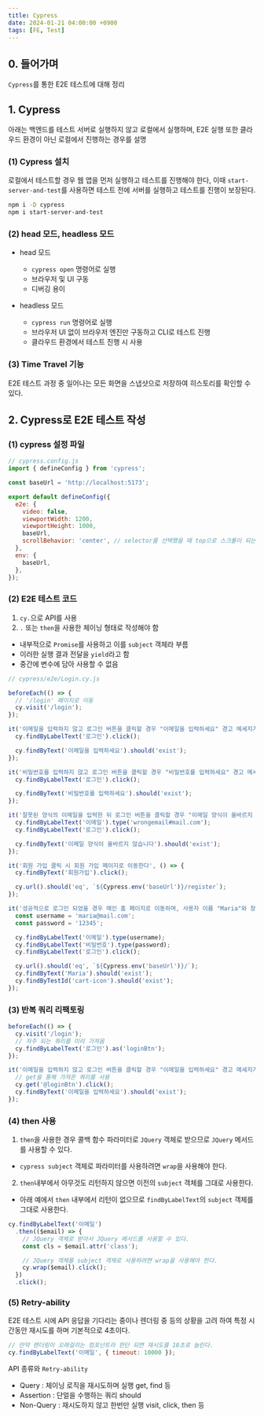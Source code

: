 ```yaml
---
title: Cypress
date: 2024-01-21 04:00:00 +0900
tags: [FE, Test]
---
```


## 0. 들어가며
`Cypress`를 통한 E2E 테스트에 대해 정리

## 1. Cypress
아래는 백엔드를 테스트 서버로 실행하지 않고 로컬에서 실행하며, E2E 실행 또한 클라우드 환경이 아닌 로컬에서 진행하는 경우를 설명

### (1) Cypress 설치
로컬에서 테스트할 경우 웹 앱을 먼저 실행하고 테스트를 진행해야 한다, 이때 `start-server-and-test`를 사용하면 테스트 전에 서버를 실행하고 테스트를 진행이 보장된다.
```bash
npm i -D cypress
npm i start-server-and-test
```

### (2) head 모드, headless 모드
- head 모드
  - `cypress open` 명령어로 실행
  - 브라우저 및 UI 구동
  - 디버깅 용이

- headless 모드
  - `cypress run` 명령어로 실행
  - 브라우저 UI 없이 브라우저 엔진만 구동하고 CLI로 테스트 진행
  - 클라우드 환경에서 테스트 진행 시 사용


### (3) Time Travel 기능
E2E 테스트 과정 중 일어나는 모든 화면을 스냅샷으로 저장하여 히스토리를 확인할 수 있다.

## 2. Cypress로 E2E 테스트 작성

### (1) cypress 설정 파일
```js
// cypress.config.js
import { defineConfig } from 'cypress';

const baseUrl = 'http://localhost:5173';

export default defineConfig({
  e2e: {
    video: false,
    viewportWidth: 1200,
    viewportHeight: 1000,
    baseUrl,
    scrollBehavior: 'center', // selector를 선택했을 때 top으로 스크롤이 되는 문제가 발생. header 영역을 고려하기 위해서는 해당 설정이 필요
  },
  env: {
    baseUrl,
  },
});
```

### (2) E2E 테스트 코드
1. `cy.`으로 API를 사용  
2. `.` 또는 `then`을 사용한 체이닝 형태로 작성해야 함
  - 내부적으로 `Promise`를 사용하고 이를 `subject` 객체라 부름
  - 이러한 실행 결과 전달을 `yield`라고 함
  - 중간에 변수에 담아 사용할 수 없음

```js
// cypress/e2e/Login.cy.js

beforeEach(() => {
  // '/login' 페이지로 이동
  cy.visit('/login');
});

it('이메일을 입력하지 않고 로그인 버튼을 클릭할 경우 "이메일을 입력하세요" 경고 메세지가 노출된다', () => {
  cy.findByLabelText('로그인').click();

  cy.findByText('이메일을 입력하세요').should('exist');
});

it('비밀번호를 입력하지 않고 로그인 버튼을 클릭할 경우 "비밀번호를 입력하세요" 경고 메세지가 노출된다', () => {
  cy.findByLabelText('로그인').click();

  cy.findByText('비밀번호를 입력하세요').should('exist');
});

it('잘못된 양식의 이메일을 입력한 뒤 로그인 버튼을 클릭할 경우 "이메일 양식이 올바르지 않습니다" 경고 메세지가 노출된다', () => {
  cy.findByLabelText('이메일').type('wrongemail#mail.com');
  cy.findByLabelText('로그인').click();

  cy.findByText('이메일 양식이 올바르지 않습니다').should('exist');
});

it('회원 가입 클릭 시 회원 가입 페이지로 이동한다', () => {
  cy.findByText('회원가입').click();

  cy.url().should('eq', `${Cypress.env('baseUrl')}/register`);
});

it('성공적으로 로그인 되었을 경우 메인 홈 페이지로 이동하며, 사용자 이름 "Maria"와 장바구니 아이콘이 노출된다', () => {
  const username = 'maria@mail.com';
  const password = '12345';

  cy.findByLabelText('이메일').type(username);
  cy.findByLabelText('비밀번호').type(password);
  cy.findByLabelText('로그인').click();

  cy.url().should('eq', `${Cypress.env('baseUrl')}/`);
  cy.findByText('Maria').should('exist');
  cy.findByTestId('cart-icon').should('exist');
});
```

### (3) 반복 쿼리 리팩토링

```js
beforeEach(() => {
  cy.visit('/login');
  // 자주 되는 쿼리를 미리 가져옴
  cy.findByLabelText('로그인').as('loginBtn');
});

it('이메일을 입력하지 않고 로그인 버튼을 클릭할 경우 "이메일을 입력하세요" 경고 메세지가 노출된다', () => {
  // get을 통해 가져온 쿼리를 사용
  cy.get('@loginBtn').click();
  cy.findByText('이메일을 입력하세요').should('exist');
});
```

### (4) then 사용
1. `then`을 사용한 경우 콜백 함수 파라미터로 `JQuery` 객체로 받으므로 `JQuery` 메서드를 사용할 수 있다.
  - `cypress subject` 객체로 파라미터를 사용하려면 `wrap`을 사용해야 한다.
2. `then`내부에서 아무것도 리턴하지 않으면 이전의 `subject` 객체를 그대로 사용한다.
  - 아래 예에서 `then` 내부에서 리턴이 없으므로 `findByLabelText`의 `subject` 객체를 그대로 사용한다.  


```js
cy.findByLabelText('이메일')
  .then(($email) => {
    // JQuery 객체로 받아서 JQuery 메서드를 사용할 수 있다.
    const cls = $email.attr('class');

    // JQuery 객체를 subject 객체로 사용하려면 wrap을 사용해야 한다.
    cy.wrap($email).click();
  })
  .click();
```

### (5) Retry-ability
E2E 테스트 시에 API 응답을 기다리는 중이나 렌더링 중 등의 상황을 고려 하여 특정 시간동안 재시도를 하며 기본적으로 4초이다.  

```js
// 만약 렌더링이 오래걸리는 컴포넌트라 판단 되면 재시도를 10초로 늘린다.
cy.findByLabelText('이메일', { timeout: 10000 });
```  

API 종류와 `Retry-ability`
- Query : 체이닝 로직을 재시도하며 실행 get, find 등
- Assertion : 단얼을 수행하는 쿼리 should
- Non-Query : 재시도하지 않고 한번만 실행 visit, click, then 등
